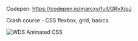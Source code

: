 Codepen: https://codepen.io/marcxy/full/GRvXjpJ

Crash course - CSS flexbox, grid, basics.

![WDS Animated CSS](https://user-images.githubusercontent.com/88756446/141406629-9a50b1d4-c5da-423e-8c25-a486753016c0.PNG)
